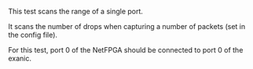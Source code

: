 This test scans the range of a single port.

It scans the number of drops when capturing a number
of packets (set in the config file).

For this test, port 0 of the NetFPGA should be connected
to port 0 of the exanic.
